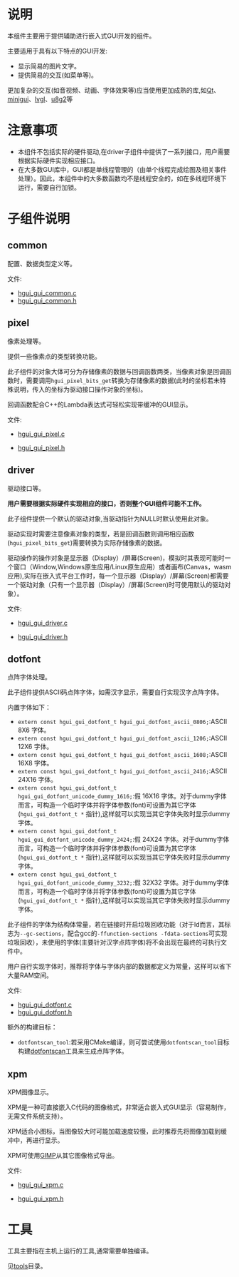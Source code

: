 # 说明

本组件主要用于提供辅助进行嵌入式GUI开发的组件。

主要适用于具有以下特点的GUI开发:

- 显示简易的图片文字。
- 提供简易的交互(如菜单等)。

更加复杂的交互(如音视频、动画、字体效果等)应当使用更加成熟的库,如[Qt](https://www.qt.io/)、[minigui](https://github.com/VincentWei/MiniGUI.git)、[lvgl](https://github.com/lvgl/lvgl.git)、[u8g2](https://github.com/olikraus/u8g2.git)等

# 注意事项

- 本组件不包括实际的硬件驱动,在driver子组件中提供了一系列接口，用户需要根据实际硬件实现相应接口。
- 在大多数GUI库中，GUI都是单线程管理的（由单个线程完成绘图及相关事件处理）。因此，本组件中的大多数函数均不是线程安全的，如在多线程环境下运行，需要自行加锁。

# 子组件说明

## common

配置、数据类型定义等。

文件:

- [hgui_gui_common.c](hgui_gui_common.c)
- [hgui_gui_common.h](hgui_gui_common.h)

## pixel

像素处理等。

提供一些像素点的类型转换功能。

此子组件的对象大体可分为存储像素的数据与回调函数两类，当像素对象是回调函数时，需要调用`hgui_pixel_bits_get`转换为存储像素的数据(此时的坐标若未特殊说明，传入的坐标为驱动接口操作对象的坐标)。

回调函数配合C++的Lambda表达式可轻松实现带缓冲的GUI显示。

文件:

- [hgui_gui_pixel.c](hgui_gui_pixel.c)

- [hgui_gui_pixel.h](hgui_gui_pixel.h)

## driver

驱动接口等。

**用户需要根据实际硬件实现相应的接口，否则整个GUI组件可能不工作。**

此子组件提供一个默认的驱动对象,当驱动指针为NULL时默认使用此对象。

驱动实现时需要注意像素对象的类型，若是回调函数则调用相应函数(`hgui_pixel_bits_get`)需要转换为实际存储像素的数据。

驱动操作的操作对象是显示器（Display）/屏幕(Screen)，模拟时其表现可能时一个窗口（Window,Windows原生应用/Linux原生应用）或者画布(Canvas，wasm应用),实际在嵌入式平台工作时，每一个显示器（Display）/屏幕(Screen)都需要一个驱动对象（只有一个显示器（Display）/屏幕(Screen)时可使用默认的驱动对象）。

文件:

- [hgui_gui_driver.c](hgui_gui_driver.c)

- [hgui_gui_driver.h]( hgui_gui_driver.h ) 

## dotfont

点阵字体处理。

此子组件提供ASCII码点阵字体，如需汉字显示，需要自行实现汉字点阵字体。

内置字体如下：

- `extern const hgui_gui_dotfont_t hgui_gui_dotfont_ascii_0806;`:ASCII 8X6 字体。
- `extern const hgui_gui_dotfont_t hgui_gui_dotfont_ascii_1206;`:ASCII 12X6 字体。
- `extern const hgui_gui_dotfont_t hgui_gui_dotfont_ascii_1608;`:ASCII 16X8 字体。
- `extern const hgui_gui_dotfont_t hgui_gui_dotfont_ascii_2416;`:ASCII 24X16 字体。
- `extern const hgui_gui_dotfont_t hgui_gui_dotfont_unicode_dummy_1616;`:假 16X16 字体。对于dummy字体而言，可构造一个临时字体并将字体参数(font)可设置为其它字体(`hgui_gui_dotfont_t *` 指针),这样就可以实现当其它字体失败时显示dummy字体。
- `extern const hgui_gui_dotfont_t hgui_gui_dotfont_unicode_dummy_2424;`:假 24X24 字体。对于dummy字体而言，可构造一个临时字体并将字体参数(font)可设置为其它字体(`hgui_gui_dotfont_t *` 指针),这样就可以实现当其它字体失败时显示dummy字体。
- `extern const hgui_gui_dotfont_t hgui_gui_dotfont_unicode_dummy_3232;`:假 32X32 字体。对于dummy字体而言，可构造一个临时字体并将字体参数(font)可设置为其它字体(`hgui_gui_dotfont_t *` 指针),这样就可以实现当其它字体失败时显示dummy字体。

此子组件的字体为结构体常量，若在链接时开启垃圾回收功能（对于ld而言，其标志为`--gc-sections`，配合gcc的`-ffunction-sections -fdata-sections`可实现垃圾回收），未使用的字体(主要针对汉字点阵字体)将不会出现在最终的可执行文件中。

用户自行实现字体时，推荐将字体与字体内部的数据都定义为常量，这样可以省下大量RAM空间。

文件:

- [hgui_gui_dotfont.c](hgui_gui_dotfont.c)  
- [hgui_gui_dotfont.h](hgui_gui_dotfont.h)

额外的构建目标：

- `dotfontscan_tool`:若采用CMake编译，则可尝试使用`dotfontscan_tool`目标构建[dotfontscan](tools/dotfontscan)工具来生成点阵字体。

## xpm

XPM图像显示。

XPM是一种可直接嵌入C代码的图像格式，非常适合嵌入式GUI显示（容易制作，无需文件系统支持）。

XPM适合小图标，当图像较大时可能加载速度较慢，此时推荐先将图像加载到缓冲中，再进行显示。

XPM可使用[GIMP](https://www.gimp.org/)从其它图像格式导出。

文件:

- [hgui_gui_xpm.c](hgui_gui_xpm.c) 

- [hgui_gui_xpm.h](hgui_gui_xpm.h) 

# 工具

工具主要指在主机上运行的工具,通常需要单独编译。

见[tools](tools)目录。
